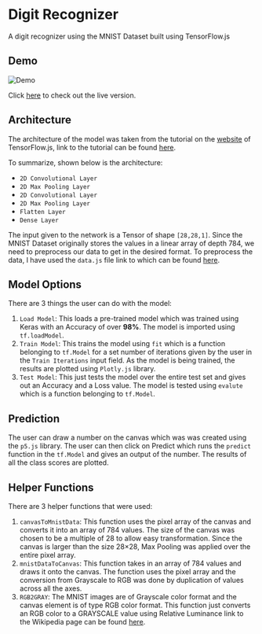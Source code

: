 # Digit Recognizer
A digit recognizer using the MNIST Dataset built using TensorFlow.js

## Demo
![Demo](https://media.giphy.com/media/2jMfSdoee1VEWLGz3A/giphy.gif)

Click [here](https://mohammed-shoaib.github.io/Digit-Recognizer/) to check out the live version.

## Architecture

The architecture of the model was taken from the tutorial on the [website](https://js.tensorflow.org/) of TensorFlow.js, link to the tutorial can be found [here](https://js.tensorflow.org/tutorials/mnist.html).

To summarize, shown below is the architecture:
* ``2D Convolutional Layer``
* ``2D Max Pooling Layer``
* ``2D Convolutional Layer``
* ``2D Max Pooling Layer``
* ``Flatten Layer``
* ``Dense Layer``

The input given to the network is a Tensor of shape ``[28,28,1]``. Since the MNIST Dataset originally stores the values in a linear array of depth 784, we need to preprocess our data to get in the desired format. To preprocess the data, I have used the ``data.js`` file link to which can be found [here](https://github.com/tensorflow/tfjs-examples/blob/master/mnist-core/data.js).

## Model Options

There are 3 things the user can do with the model:
1. ``Load Model``: This loads a pre-trained model which was trained using Keras with an Accuracy of over **98%**. The model is imported using ``tf.loadModel``.
2. ``Train Model``: This trains the model using ``fit`` which is a function belonging to ``tf.Model`` for a set number of iterations given by the user in the ``Train Iterations`` input field. As the model is being trained, the results are plotted using ``Plotly.js`` library.
3. ``Test Model``: This just tests the model over the entire test set and gives out an Accuracy and a Loss value. The model is tested using ``evalute`` which is a function belonging to ``tf.Model``.

## Prediction

The user can draw a number on the canvas which was was created using the ``p5.js`` library. The user can then click on Predict which runs the ``predict`` function in the ``tf.Model`` and gives an output of the number. The results of all the class scores are plotted.

## Helper Functions

There are 3 helper functions that were used:
1. ``canvasToMnistData``: This function uses the pixel array of the canvas and converts it into an array of 784 values. The size of the canvas was chosen to be a multiple of 28 to allow easy transformation. Since the canvas is larger than the size 28×28, Max Pooling was applied over the entire pixel array.
2. ``mnistDataToCanvas``: This function takes in an array of 784 values and draws it onto the canvas. The function uses the pixel array and the conversion from Grayscale to RGB was done by duplication of values across all the axes.
3. ``RGB2GRAY``: The MNIST images are of Grayscale color format and the canvas element is of type RGB color format. This function just converts an RGB color to a GRAYSCALE value using Relative Luminance link to the Wikipedia page can be found [here](https://en.wikipedia.org/wiki/Relative_luminance).